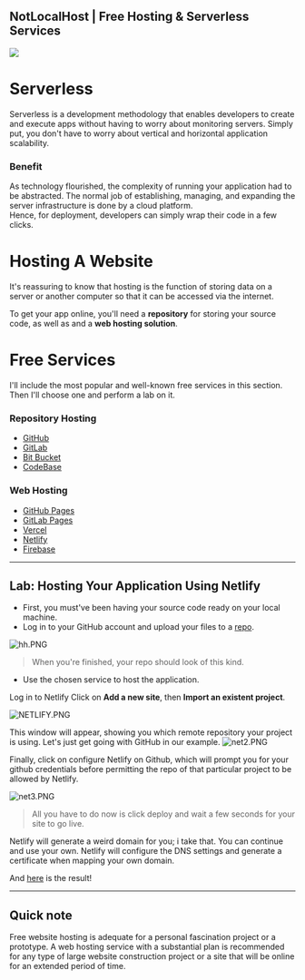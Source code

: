 ## NotLocalHost  | Free Hosting & Serverless  Services
![](https://cdn.hashnode.com/res/hashnode/image/upload/v1654534353789/xUF7O-H68.gif?w=1600&h=840&fit=crop&crop=entropy&auto=format,compress&gif-q=60&format=webm)
# Serverless
Serverless is a development methodology that enables developers to create and execute apps without having to worry about monitoring servers. Simply put, you don't have to worry about vertical and horizontal application scalability. <br>

### Benefit
As technology flourished, the complexity of running your application had to be abstracted. The normal job of establishing, managing, and expanding the server infrastructure is done by a cloud platform. <br>
Hence, for deployment, developers can simply wrap their code in a few clicks.


# Hosting A Website
It's reassuring to know that hosting is the function of storing data on a server or another computer so that it can be accessed via the internet.

To get your app online, you'll need a **repository** for storing your source code, as well as and a **web hosting solution**.

# Free Services
I'll include the most popular and well-known free services in this section. Then I'll choose one and perform a lab on it.

### Repository Hosting
- [GitHub](https://github.com)
- [GitLab](https://about.gitlab.com)
- [Bit Bucket](https://bitbucket.org)
- [CodeBase](https://www.codebase.com)


### Web Hosting
- [GitHub Pages](https://docs.github.com/en/pages/getting-started-with-github-pages/about-github-pages)
- [GitLab Pages](https://docs.gitlab.com/ee/user/project/pages/)
- [Vercel](https://vercel.com)
- [Netlify](https://www.netlify.com)
- [Firebase](https://firebase.google.com)
---

## Lab: Hosting Your Application Using Netlify

- First, you must've been having your source code ready on your local machine.
-  Log in to your GitHub account and upload your files to a [repo](https://docs.github.com/en/get-started/quickstart/create-a-repo).

![hh.PNG](https://cdn.hashnode.com/res/hashnode/image/upload/v1654367111237/L84hsnPKT.PNG)
> When you're finished, your repo should look of this kind.

- Use the chosen service to host the application.

Log in to Netlify Click on **Add a new site**, then **Import an existent project**.

![NETLIFY.PNG](https://cdn.hashnode.com/res/hashnode/image/upload/v1654367858164/jNW1NapB9.PNG)


This window will appear, showing you which remote repository your project is using. Let's just get going with GitHub in our example.
![net2.PNG](https://cdn.hashnode.com/res/hashnode/image/upload/v1654367957447/4dQn8_eml.PNG)


Finally, click on configure Netlify on Github, which will prompt you for your github credentials before permitting the repo of that particular project to be allowed by Netlify.

![net3.PNG](https://cdn.hashnode.com/res/hashnode/image/upload/v1654368182565/0hriyTr4z.PNG)

> All you have to do now is click deploy and wait a few seconds for your site to go live.

Netlify will generate a weird domain for you; i take that.
You can continue and use your own. Netlify will configure the DNS settings and generate a certificate when mapping your own domain.


And [here](https://graceful-buttercream-c8bcd8.netlify.app) is the result!



---

## Quick note
Free website hosting is adequate for a personal fascination project or a prototype. A web hosting service with a substantial plan is recommended for any type of large website construction project or a site that will be online for an extended period of time.


